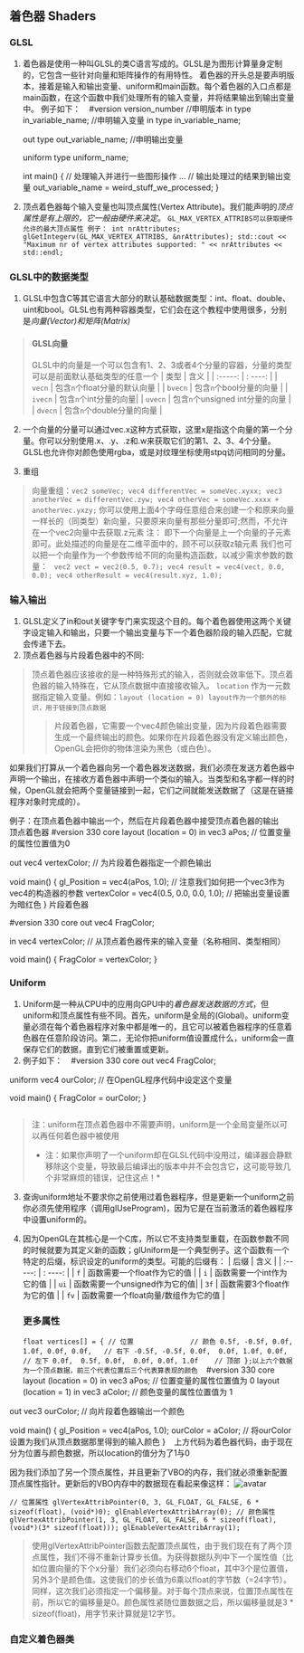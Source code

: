 ## 着色器 Shaders

### GLSL
1. 着色器是使用一种叫GLSL的类C语言写成的。GLSL是为图形计算量身定制的，它包含一些针对向量和矩阵操作的有用特性。
着色器的开头总是要声明版本，接着是输入和输出变量、uniform和main函数。每个着色器的入口点都是main函数，在这个函数中我们处理所有的输入变量，并将结果输出到输出变量中。
例子如下：
` ` 
    #version version_number  //申明版本
    in type in_variable_name; //申明输入变量
    in type in_variable_name;

    out type out_variable_name; //申明输出变量

    uniform type uniform_name;

    int main()
    {
      // 处理输入并进行一些图形操作
      ...
      // 输出处理过的结果到输出变量
      out_variable_name = weird_stuff_we_processed;
    }
` `
2. 顶点着色器每个输入变量也叫顶点属性(Vertex Attribute)。我们能声明的*顶点属性是有上限的，它一般由硬件来决定*。
``
    GL_MAX_VERTEX_ATTRIBS可以获取硬件允许的最大顶点属性
    例子： int nrAttributes;
                glGetIntegerv(GL_MAX_VERTEX_ATTRIBS, &nrAttributes);
                std::cout << "Maximum nr of vertex attributes supported: " << nrAttributes << std::endl;
``

### GLSL中的数据类型
1. GLSL中包含C等其它语言大部分的默认基础数据类型：int、float、double、uint和bool。GLSL也有两种容器类型，它们会在这个教程中使用很多，分别是*向量(Vector)和矩阵(Matrix)*
> #### GLSL向量
> GLSL中的向量是一个可以包含有1、2、3或者4个分量的容器，分量的类型可以是前面默认基础类型的任意一个
>   | 类型 | 含义 | 
    | :-----: | : ----: |
    | ``vecn`` | 包含``n``个float分量的默认向量 | 
    | ``bvecn`` | 包含``n``个bool分量的向量 | 
    | ``ivecn`` | 包含``n``个int分量的向量| 
    | ``uvecn`` | 包含``n``个unsigned int分量的向量 | 
    | ``dvecn`` | 包含``n``个double分量的向量 | 

2. 一个向量的分量可以通过vec.x这种方式获取，这里x是指这个向量的第一个分量。你可以分别使用.x、.y、.z和.w来获取它们的第1、2、3、4个分量。GLSL也允许你对颜色使用rgba，或是对纹理坐标使用stpq访问相同的分量。

3. 重组
> 向量重组：`` vec2 someVec;
vec4 differentVec = someVec.xyxx;
vec3 anotherVec = differentVec.zyw;
vec4 otherVec = someVec.xxxx + anotherVec.yxzy; ``
> 你可以使用上面4个字母任意组合来创建一个和原来向量一样长的（同类型）新向量，只要原来向量有那些分量即可;然而，不允许在一个vec2向量中去获取.z元素
> 注： 即下一个向量是上一个向量的子元素即可。此处描述的向量是在二维平面中的，顾不可以获取z轴元素
我们也可以把一个向量作为一个参数传给不同的向量构造函数，以减少需求参数的数量：
`` vec2 vect = vec2(0.5, 0.7);
vec4 result = vec4(vect, 0.0, 0.0);
vec4 otherResult = vec4(result.xyz, 1.0);``

### 输入输出
1. GLSL定义了in和out关键字专门来实现这个目的。每个着色器使用这两个关键字设定输入和输出，只要一个输出变量与下一个着色器阶段的输入匹配，它就会传递下去。
2. 顶点着色器与片段着色器中的不同:
> 顶点着色器应该接收的是一种特殊形式的输入，否则就会效率低下。顶点着色器的输入特殊在，它从顶点数据中直接接收输入。
>  `` location `` 作为一元数据指定输入变量。例如：`` layout (location = 0) layout作为一个额外的标识，用于链接到顶点数据 ``
>> 片段着色器，它需要一个vec4颜色输出变量，因为片段着色器需要生成一个最终输出的颜色。如果你在片段着色器没有定义输出颜色，OpenGL会把你的物体渲染为黑色（或白色）。

如果我们打算从一个着色器向另一个着色器发送数据，我们必须在发送方着色器中声明一个输出，在接收方着色器中声明一个类似的输入。当类型和名字都一样的时候，OpenGL就会把两个变量链接到一起，它们之间就能发送数据了（这是在链接程序对象时完成的）。

例子：在顶点着色器中输出一个，然后在片段着色器中接受顶点着色器的输出
` ` 
顶点着色器
#version 330 core
layout (location = 0) in vec3 aPos; // 位置变量的属性位置值为0

out vec4 vertexColor; // 为片段着色器指定一个颜色输出

void main()
{
    gl_Position = vec4(aPos, 1.0); // 注意我们如何把一个vec3作为vec4的构造器的参数
    vertexColor = vec4(0.5, 0.0, 0.0, 1.0); // 把输出变量设置为暗红色
}
片段着色器

#version 330 core
out vec4 FragColor;

in vec4 vertexColor; // 从顶点着色器传来的输入变量（名称相同、类型相同）

void main()
{
    FragColor = vertexColor;
}
` `

### Uniform
1. Uniform是一种从CPU中的应用向GPU中的*着色器发送数据的方式*，但uniform和顶点属性有些不同。首先，uniform是全局的(Global)。uniform变量必须在每个着色器程序对象中都是唯一的，且它可以被着色器程序的任意着色器在任意阶段访问。第二，无论你把uniform值设置成什么，uniform会一直保存它们的数据，直到它们被重置或更新。
2. 例子如下：
` ` #version 330 core
out vec4 FragColor;

uniform vec4 ourColor; // 在OpenGL程序代码中设定这个变量

void main()
{
    FragColor = ourColor;
}  
` `
> 注：uniform在顶点着色器中不需要声明，uniform是一个全局变量所以可以再任何着色器中被使用
> * 注：如果你声明了一个uniform却在GLSL代码中没用过，编译器会静默移除这个变量，导致最后编译出的版本中并不会包含它，这可能导致几个非常麻烦的错误，记住这点！*

3. 查询uniform地址不要求你之前使用过着色器程序，但是更新一个uniform之前你必须先使用程序（调用glUseProgram)，因为它是在当前激活的着色器程序中设置uniform的。

4. 因为OpenGL在其核心是一个C库，所以它不支持类型重载，在函数参数不同的时候就要为其定义新的函数；glUniform是一个典型例子。这个函数有一个特定的后缀，标识设定的uniform的类型。可能的后缀有：
| 后缀     | 含义 | 
   | :-----: | : ----: |
   | ``f`` |     函数需要一个float作为它的值 | 
   | ``i`` |     函数需要一个int作为它的值 | 
   | ``ui`` |     函数需要一个unsigned作为它的值| 
   | ``3f`` |     函数需要3个float作为它的值 | 
   | ``fv`` |     函数需要一个float向量/数组作为它的值 | 
   
   ### 更多属性
   `` float vertices[] = {
       // 位置              // 颜色
        0.5f, -0.5f, 0.0f,  1.0f, 0.0f, 0.0f,   // 右下
       -0.5f, -0.5f, 0.0f,  0.0f, 1.0f, 0.0f,   // 左下
        0.0f,  0.5f, 0.0f,  0.0f, 0.0f, 1.0f    // 顶部
   };以上六个数据为一个顶点数据，前三个代表位置后三个代表算表现的颜色
   ``
` ` #version 330 core
layout (location = 0) in vec3 aPos;   // 位置变量的属性位置值为 0 
layout (location = 1) in vec3 aColor; // 颜色变量的属性位置值为 1

out vec3 ourColor; // 向片段着色器输出一个颜色

void main()
{
    gl_Position = vec4(aPos, 1.0);
    ourColor = aColor; // 将ourColor设置为我们从顶点数据那里得到的输入颜色
}  ` `
上方代码为着色器代码，由于现在分为位置与颜色数据，所以location的值分为了1与0

因为我们添加了另一个顶点属性，并且更新了VBO的内存，我们就必须重新配置顶点属性指针。更新后的VBO内存中的数据现在看起来像这样：
![avatar](https://learnopengl-cn.github.io/img/01/05/vertex_attribute_pointer_interleaved.png)

`` // 位置属性
glVertexAttribPointer(0, 3, GL_FLOAT, GL_FALSE, 6 * sizeof(float), (void*)0);
glEnableVertexAttribArray(0);
// 颜色属性
glVertexAttribPointer(1, 3, GL_FLOAT, GL_FALSE, 6 * sizeof(float), (void*)(3* sizeof(float)));
glEnableVertexAttribArray(1); ``
>使用glVertexAttribPointer函数去配置顶点属性，由于我们现在有了两个顶点属性，我们不得不重新计算步长值。为获得数据队列中下一个属性值（比如位置向量的下个x分量）我们必须向右移动6个float，其中3个是位置值，另外3个是颜色值。这使我们的步长值为6乘以float的字节数（=24字节）。
同样，这次我们必须指定一个偏移量。对于每个顶点来说，位置顶点属性在前，所以它的偏移量是0。颜色属性紧随位置数据之后，所以偏移量就是3 * sizeof(float)，用字节来计算就是12字节。

### 自定义着色器类
